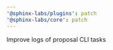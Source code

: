 ```yaml
---
'@sphinx-labs/plugins': patch
'@sphinx-labs/core': patch
---
```


Improve logs of proposal CLI tasks
